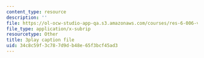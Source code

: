```yaml
---
content_type: resource
description: ''
file: https://ol-ocw-studio-app-qa.s3.amazonaws.com/courses/res-6-006-video-demonstrations-in-lasers-and-optics-spring-2008/34c8c59f3c787d9db48e65f3bcf45ad3_jny_9JMBynU.srt
file_type: application/x-subrip
resourcetype: Other
title: 3play caption file
uid: 34c8c59f-3c78-7d9d-b48e-65f3bcf45ad3
---
```

